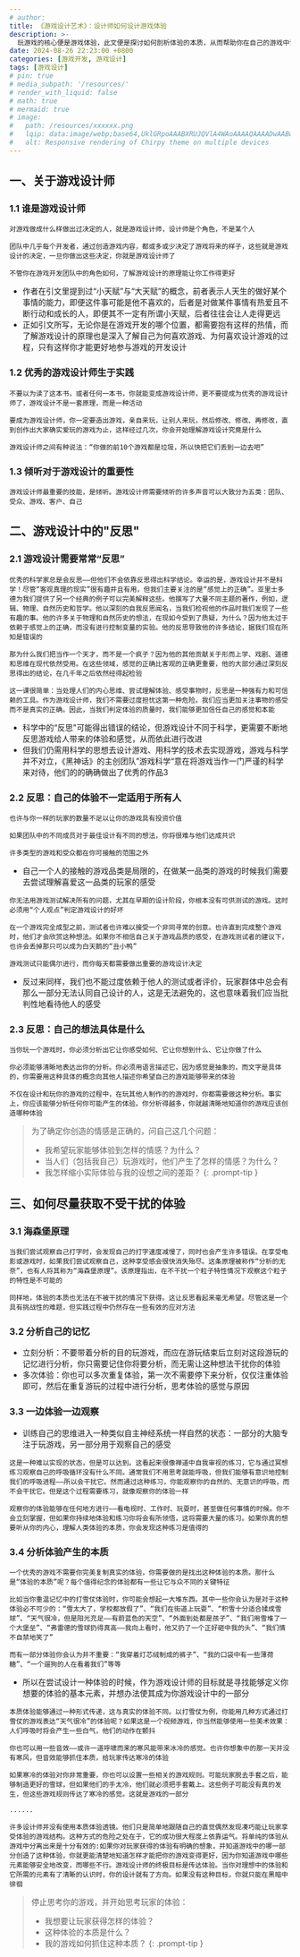 ```yaml
---
# author:
title: 《游戏设计艺术》：设计师如何设计游戏体验
description: >-
  玩游戏的核心便是游戏体验，此文便是探讨如何剖析体验的本质，从而帮助你在自己的游戏中设计出良好的体验；既然要设计，那么在此之前我们还要先了解什么是游戏设计师
date: 2024-08-26 22:23:00 +0800
categories: [游戏开发, 游戏设计]
tags: [游戏设计]
# pin: true
# media_subpath: '/resources/'
# render_with_liquid: false
# math: true
# mermaid: true
# image:
#   path: /resources/xxxxxx.png
#   lqip: data:image/webp;base64,UklGRpoAAABXRUJQVlA4WAoAAAAQAAAADwAABwAAQUxQSDIAAAARL0AmbZurmr57yyIiqE8oiG0bejIYEQTgqiDA9vqnsUSI6H+oAERp2HZ65qP/VIAWAFZQOCBCAAAA8AEAnQEqEAAIAAVAfCWkAALp8sF8rgRgAP7o9FDvMCkMde9PK7euH5M1m6VWoDXf2FkP3BqV0ZYbO6NA/VFIAAAA
#   alt: Responsive rendering of Chirpy theme on multiple devices
---
```


## 一、关于游戏设计师

### 1.1 谁是游戏设计师

```
对游戏做成什么样做出过决定的人，就是游戏设计师，设计师是个角色，不是某个人

团队中几乎每个开发者，通过创造游戏内容，都或多或少决定了游戏将来的样子，这些就是游戏设计的决定，一旦你做出这些决定，你就是游戏设计师了

不管你在游戏开发团队中的角色如何，了解游戏设计的原理能让你工作得更好
```

- 作者在引文里提到过“小天赋”与“大天赋”的概念，前者表示人天生的做好某个事情的能力，即便这件事可能是他不喜欢的，后者是对做某件事情有热爱且不断行动和成长的人，即便其不一定有所谓小天赋，后者往往会让人走得更远
- 正如引文所写，无论你是在游戏开发的哪个位置，都需要抱有这样的热情，而了解游戏设计的原理也是深入了解自己为何喜欢游戏、为何喜欢设计游戏的过程，只有这样你才能更好地参与游戏的开发设计

### 1.2 优秀的游戏设计师生于实践

```
不要以为读了这本书，或者任何一本书，你就能变成游戏设计师，更不要提成为优秀的游戏设计师了，游戏设计不是一套原理，而是一种活动

要成为游戏设计师，你一定要造出游戏，亲自来玩，让别人来玩，然后修改、修改、再修改，直到创作出大家确实爱玩的游戏为止，这样经过几次，你会开始理解游戏设计究竟是什么

游戏设计师之间有种说法：“你做的前10个游戏都是垃圾，所以快把它们丢到一边去吧”
```

### 1.3 倾听对于游戏设计的重要性

```
游戏设计师最重要的技能，是倾听。游戏设计师需要倾听的许多声音可以大致分为五类：团队、受众、游戏、客户、自己
```

## 二、游戏设计中的"反思"

### 2.1 游戏设计需要常常“反思”

```
优秀的科学家总是会反思——但他们不会依靠反思得出科学结论。幸运的是，游戏设计并不是科学！尽管“客观真理的现实”很有趣并且有用，但我们主要关注的是“感觉上的正确”。亚里士多德为我们提供了另一个经典的例子可以完美解释这些。他撰写了大量不同主题的著作，例如，逻辑、物理、自然历史和哲学。他以深刻的自我反思闻名，当我们检视他的作品时我们发现了一些有趣的事。他的许多关于物理和自然历史的想法，在现如今受到了质疑，为什么？因为他太过于依赖于感觉上的正确，而没有进行控制变量的实验。他的反思导致他的许多结论，据我们现在所知是错误的

那为什么我们把当作一个天才，而不是一个疯子？因为他的其他贡献关于形而上学、戏剧、道德和思维在现代依然受用。在这些领域，感觉的正确比客观的正确更重要，他的大部分通过深刻反思得出的结论，在几千年之后依然经得起检验

这一课很简单：当处理人们的内心思维、尝试理解体验、感受事物时，反思是一种强有力和可信赖的工具。作为游戏设计师，我们不需要过度担忧这第一种危险。我们应当更加关注事物的感受而不是真实的正确。因此，当我们判定体验的质量时，我们能够更加信任自己的感觉和本能
```

- 科学中的“反思"可能得出错误的结论，但游戏设计不同于科学，更需要不断地反思游戏给人带来的体验和感觉，从而依此进行改进
- 但我们仍需用科学的思想去设计游戏、用科学的技术去实现游戏，游戏与科学并不对立，《黑神话》的主创团队”游戏科学“意在将游戏当作一门严谨的科学来对待，他们的的确确做出了优秀的作品3

### 2.2 反思：自己的体验不一定适用于所有人

```
也许与你一样的玩家的数量不足以让你的游戏具有投资价值

如果团队中的不同成员对于最佳设计有不同的想法，你将很难与他们达成共识

许多类型的游戏和受众都在你可接触的范围之外
```

- 自己一个人的接触的游戏品类是局限的，在做某一品类的游戏的时候我们需要去尝试理解喜爱这一品类的玩家的感受

```
你无法用游戏测试解决所有的问题，尤其在早期的设计阶段，你根本没有可供测试的游戏。这时必须用“个人观点”判定游戏设计的好坏

在一个游戏完全成型之前，测试者也许难以接受一个非同寻常的创意。也许直到完成整个游戏时，他们才会欣赏这种想法。如果你不相信自己关于游戏品质的感受，在游戏测试者的建议下，也许会丢掉那只可以成为白天鹅的“丑小鸭”

游戏测试只能偶尔进行，而你每天都需要做出重要的游戏设计决定
```

- 反过来同样，我们也不能过度依赖于他人的测试或者评价，玩家群体中总会有那么一部分无法认同自己设计的人，这是无法避免的，这也意味着我们应当批判性地看待他人的感受

### 2.3 反思：自己的想法具体是什么

```
当你玩一个游戏时，你必须分析出它让你感受如何、它让你想到什么、它让你做了什么

你必须能够清晰地表达出你的分析。你必须用语言描述它，因为感觉是抽象的，而文字是具体的，你需要用这种具体的概念向其他人描述你希望自己的游戏能够带来的体验

不仅在设计和玩你的游戏的过程中，在玩其他人制作的的游戏时，你都需要做这种分析。事实上，你应该能够分析任何你可能产生的体验。你分析得越多，你就越清晰地知道你的游戏应该创造哪种体验
```

<!-- markdownlint-capture -->
<!-- markdownlint-disable -->
>为了确定你创造的情感是正确的，问自己这几个问题：
>- 我希望玩家能够体验到怎样的情感？为什么？
>- 当人们（包括我自己）玩游戏时，他们产生了怎样的情感？为什么？
>- 我怎样缩小实际体验与我的设想之间的差距？
{: .prompt-tip }
<!-- markdownlint-restore -->

## 三、如何尽量获取不受干扰的体验

### 3.1 海森堡原理

```
当我们尝试观察自己打字时，会发现自己的打字速度减慢了，同时也会产生许多错误。在享受电影或游戏时，如果我们尝试观察自己，这种享受感会很快消失殆尽。这条原理被称作“分析的无奈”，也有人将其称为“海森堡原理”。该原理指出，在不干扰一个粒子特性情况下观察这个粒子的特性是不可能的

同样地，体验的本质也无法在不被干扰的情况下获得。这让反思看起来毫无希望。尽管这是一个具有挑战性的难题，但实践过程中仍然存在一些有效的应对方法
```

### 3.2 分析自己的记忆
- 立刻分析：不要带着分析的目的玩游戏，而应在游玩结束后立刻对这段游玩的记忆进行分析，你只需要记住你将要分析，而无需让这种想法干扰你的体验
- 多次体验：你也可以多次重复体验，第一次不需要停下来分析，仅仅注重体验即可，然后在重复游玩的过程中进行分析，思考体验的感觉与原因

### 3.3 一边体验一边观察
- 训练自己的思维进入一种类似自主神经系统一样自然的状态：一部分的大脑专注于玩游戏，另一部分用于观察自己的感受

```
这是一种难以实现的状态，但是可以达到。这看起来很像禅道中自我审视的练习，它与通过冥想练习观察自己的呼吸循环没有什么不同。通常我们不用思考就能呼吸，但我们能够有意识地控制我们的呼吸进程——所以会干扰它。然而通过这种练习，你能观察你的自然的、无意识的呼吸，而不会干扰它。但是这个过程需要练习，就像观察你的体验一样

观察你的体验能够在任何地方进行——看电视时、工作时、玩耍时，甚至做任何事情的时候。你不会立刻掌握，但如果你持续地体验和练习你将会有所领悟，这将需要大量的练习。如果你真的想要听从你的内心，理解人类体验的本质，你会发现这种练习是值得的
```

### 3.4 分析体验产生的本质

```
一个优秀的游戏不需要你完美复制真实的体验，你需要做的是找出这种体验的本质。那什么是“体验的本质”呢？每个值得纪念的体验都有一些让它与众不同的关键特征

比如当你重温记忆中的打雪仗体验时，你可能会想起一大堆东西。其中一些你会认为是对于这种体验必不可少的：“雪太大了，学校都放假了”、“我们在街道上玩耍”、“积雪十分适合揉成雪球”、“天气很冷，但是阳光充足——有蔚蓝色的天空”、“外面到处都是孩子”、“我们用雪堆了一个大堡垒”、“弗雷德的雪球扔得真高——我向上看时，他又扔了一个正好砸中我的头”、“我们情不自禁地笑了”

而有一部分体验你会认为并不重要：“我穿着灯芯绒制成的裤子”、“我的口袋中有一些薄荷糖”、“一个遛狗的人在看着我们”等等
```

- 所以在尝试设计一种体验的时候，作为游戏设计师的目标就是寻找能够定义你想要的体验的基本元素，并想办法使其成为你游戏设计中的一部分

```
本质体验能够通过一种形式传递，这与真实的体验不同。以打雪仗为例，你能用几种方式通过打雪仗的游戏表达“天气很冷”的体验呢？如果这是一个视频游戏，你当然能够使用一些美术效果：人们呼吸时将会产生一些白气，他们的动作在颤抖

你也可以用一些音效——或许一道呼啸而来的寒风能带来冰冷的感觉。也许你想象中的那一天并没有寒风，但音效能够抓住本质，给玩家传达寒冷的体验

如果寒冷的体验对你非常重要，你也可以设置一些相关的游戏规则。可能玩家脱去手套之后，能够制造更好的雪球，但如果他们的手太冷，他们就必须把手套戴上。这些例子可能没有真的发生，但这些游戏规则传达了寒冷的感觉。这就是游戏的一部分

......

许多设计师并没有使用本质体验透镜。他们只是简单地跟随自己的直觉偶然发现凑巧能让玩家享受体验的游戏结构。这种方式的危险之处在于，它的成功很大程度上依靠运气。将单纯的体验从游戏中分离出来是十分有效的:如果你对玩家获得的体验有明确的想象，并知道游戏中的哪一部分创造了这种体验，你就更能清楚地知道怎样才能把你的游戏变得更好，因为你知道游戏中哪些元素能够安全地改变，而哪些不行。游戏设计师的终极目标是传达体验。当你对理想中的体验和它所需的元素有了清晰的认识时，你的设计就有了方向。如果没有这种目标，你就只能在黑暗中徘徊
```

<!-- markdownlint-capture -->
<!-- markdownlint-disable -->
>停止思考你的游戏，并开始思考玩家的体验：
>- 我想要让玩家获得怎样的体验？
>- 这种体验的本质是什么？
>- 我的游戏如何抓住这种本质？
{: .prompt-tip }
<!-- markdownlint-restore -->